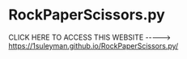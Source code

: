 # RockPaperScissors.py

CLICK HERE TO ACCESS THIS WEBSITE -----> https://1suleyman.github.io/RockPaperScissors.py/

